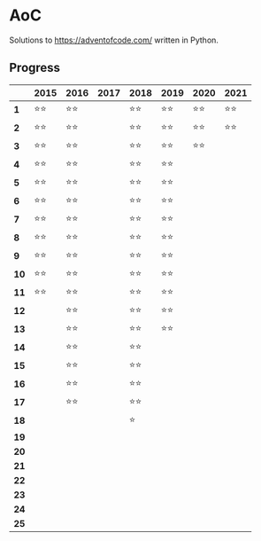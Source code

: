 # AoC
Solutions to https://adventofcode.com/ written in Python.

## Progress
|        | 2015  | 2016 | 2017 | 2018  | 2019 | 2020 | 2021 |
|--------|-------|------|------|-------|------|------|------|
| **1**  | ⭐⭐ | ⭐⭐ |      | ⭐⭐ | ⭐⭐ | ⭐⭐ | ⭐⭐ |
| **2**  | ⭐⭐ | ⭐⭐ |      | ⭐⭐ | ⭐⭐ | ⭐⭐ |  ⭐⭐ |
| **3**  | ⭐⭐ | ⭐⭐ |      | ⭐⭐ | ⭐⭐ | ⭐⭐ |   
| **4**  | ⭐⭐ | ⭐⭐ |      | ⭐⭐ | ⭐⭐ |      
| **5**  | ⭐⭐ | ⭐⭐ |      | ⭐⭐ | ⭐⭐ |      
| **6**  | ⭐⭐ | ⭐⭐ |      | ⭐⭐ | ⭐⭐ |      
| **7**  | ⭐⭐ | ⭐⭐ |      | ⭐⭐ | ⭐⭐ |     
| **8**  | ⭐⭐ | ⭐⭐ |      | ⭐⭐ | ⭐⭐ |      
| **9**  | ⭐⭐ | ⭐⭐ |      | ⭐⭐ | ⭐⭐ |      
| **10** | ⭐⭐ | ⭐⭐ |      | ⭐⭐ | ⭐⭐ |      
| **11** | ⭐⭐ | ⭐⭐ |      | ⭐⭐ | ⭐⭐ |      
| **12** |      | ⭐⭐ |      | ⭐⭐ | ⭐⭐ |      
| **13** |      | ⭐⭐ |      | ⭐⭐ | ⭐⭐ |      
| **14** |      | ⭐⭐ |      | ⭐⭐ |      |      
| **15** |      | ⭐⭐ |      | ⭐⭐ |      |      
| **16** |      | ⭐⭐ |      | ⭐⭐ |      |      
| **17** |      | ⭐⭐ |      | ⭐⭐ |      |      
| **18** |      |      |      | ⭐   |      |      
| **19** |      |      |      |      |      |      
| **20** |      |      |      |      |      |      
| **21** |      |      |      |      |      |      
| **22** |      |      |      |      |      |      
| **23** |      |      |      |      |      |      
| **24** |      |      |      |      |      |      
| **25** |      |      |      |      |      |      
